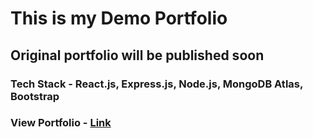 # This is my Demo Portfolio
## Original portfolio will be published soon

### Tech Stack - React.js, Express.js, Node.js, MongoDB Atlas, Bootstrap

### View Portfolio - **[Link](https://rudra-patel.netlify.app/)**
